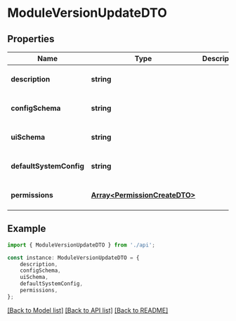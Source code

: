 # ModuleVersionUpdateDTO


## Properties

Name | Type | Description | Notes
------------ | ------------- | ------------- | -------------
**description** | **string** |  | [optional] [default to undefined]
**configSchema** | **string** |  | [optional] [default to undefined]
**uiSchema** | **string** |  | [optional] [default to undefined]
**defaultSystemConfig** | **string** |  | [optional] [default to undefined]
**permissions** | [**Array&lt;PermissionCreateDTO&gt;**](PermissionCreateDTO.md) |  | [optional] [default to undefined]

## Example

```typescript
import { ModuleVersionUpdateDTO } from './api';

const instance: ModuleVersionUpdateDTO = {
    description,
    configSchema,
    uiSchema,
    defaultSystemConfig,
    permissions,
};
```

[[Back to Model list]](../README.md#documentation-for-models) [[Back to API list]](../README.md#documentation-for-api-endpoints) [[Back to README]](../README.md)
